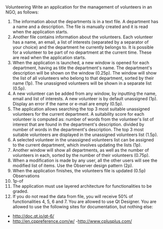 ﻿﻿Volunteering
Write an application for the management of volunteers in an NGO, as follows:
1. The information about the departments is in a text file. A department has a name and a description. The file is manually created and it is read when the application starts.
2. Another file contains information about the volunteers. Each volunteer has a name, an email, a list of interests (separated by a separator of your choice) and the department he currently belongs to. It is possible for a volunteer to be part of no department at the current time. These are read when the application starts.
3. When the application is launched, a new window is opened for each department, having as title the department's name. The department's description will be shown on the window (0.25p). The window will show the list of all volunteers who belong to that department, sorted by their name (1p). The unassigned volunteers will be shown in a separate list (0.5p).
4. A new volunteer can be added from any window, by inputting the name, email and list of interests. A new volunteer is by default unassigned (1p). Display an error if the name or e-mail are empty (0.5p).
5. The application allows searching the top 3 most suitable unassigned volunteers for the current department. A suitability score for each volunteer is computed as: number of words from the volunteer's list of interest that are found in the department's description. divided by number of words in the department's description. The top 3 most suitable volunteers are displayed in the unassigned volunteers list (1.5p).
6. A selected volunteer in the unassigned volunteers list can be assigned to the current department, which involves updating the lists (1p).
7. Another window will show all departments, as well as the number of volunteers in each, sorted by the number of their volunteers (0.75p).
8. When a modification is made by any user, all the other users will see the modified list of items. Use the Observer design pattern (2p).
9. When the application finishes, the volunteers file is updated (0.5p)
Observations
1. 1p-of
2. The application must use layered architecture for functionalities to be graded.
3. If you do not read the data from file, you will receive 50% of functionalities 4, 5, 6 and 7.
You are allowed to use Qt Designer. You are allowed to use the following sites for documentation, but nothing else:
- http://doc.qt.io/qt-6/
- http://en.cppreference.com/w/
-http://www.cplusplus.com/